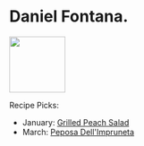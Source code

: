 # Daniel Fontana.

<img src="http://api.adorable.io/avatars/100/cubapud%40flavor.magazine" height="100" width="100" />

Recipe Picks:

- January: [Grilled Peach Salad](../recipe/jan/grilled-peach-salad.md)
- March: [Peposa Dell'Impruneta](..recipe/mar/peposa-dellimpruneta.md)